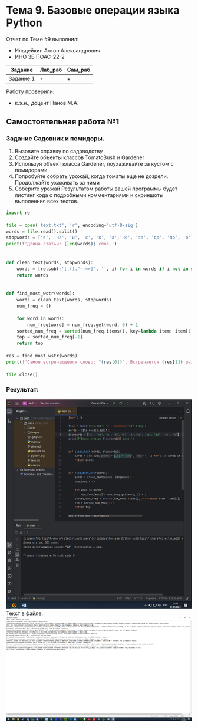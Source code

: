 # Тема 9. Базовые операции языка Python
Отчет по Теме #9 выполнил:
- Ильдейкин Антон Александрович
- ИНО ЗБ ПОАС-22-2

| Задание | Лаб_раб | Сам_раб |
| ------ | ------ | ------ |
| Задание 1 | - | + |


Работу проверили:
- к.э.н., доцент Панов М.А.
## Самостоятельная работа №1
### Задание Садовник и помидоры.
1) Вызовите справку по садоводству
2) Создайте объекты классов TomatoBush и Gardener
3) Используя объект класса Gardener, поухаживайте за кустом с помидорами
4) Попробуйте собрать урожай, когда томаты еще не дозрели. Продолжайте ухаживать за ними
5) Соберите урожай
Результатом работы вашей программы будет листинг кода с подробными комментариями и скриншоты выполенния всех тестов.

```python
import re

file = open('text.txt', 'r', encoding='utf-8-sig')
words = file.read().split()
stopwords = ['в', 'на', 'и', 'с', 'к', 'а','но', 'за', 'до', 'по', 'о']
print(f'Длина статьи: {len(words)} слов.')


def clean_text(words, stopwords):
    words = [re.sub(r'[,()."—:«»]', '', i) for i in words if i not in stopwords and len(i) > 1]
    return words


def find_most_wstr(words):
    words = clean_text(words, stopwords)
    num_freq = {}

    for word in words:
        num_freq[word] = num_freq.get(word, 0) + 1
    sorted_num_freq = sorted(num_freq.items(), key=lambda item: item[1])
    top = sorted_num_freq[-1]
    return top

res = find_most_wstr(words)
print(f'Самое встречающееся слово: "{res[0]}". Встречается {res[1]} раз.')

file.close()
```
### Результат:
![Меню](https://github.com/Dirtzzz/Tema_7/blob/main/7.1.png)
Текст в файле:
![Меню](https://github.com/Dirtzzz/Tema_7/blob/main/7.1(1).png)
